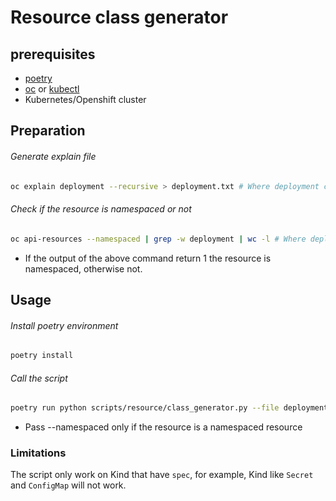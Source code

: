 # Resource class generator

## prerequisites

- [poetry](https://python-poetry.org/)
- [oc](https://mirror.openshift.com/pub/openshift-v4/x86_64/clients/ocp/stable/) or [kubectl](https://kubernetes.io/docs/tasks/tools/)
- Kubernetes/Openshift cluster

## Preparation

###### Generate explain file

```bash
oc explain deployment --recursive > deployment.txt # Where deployment can be any KIND in the cluster

```

###### Check if the resource is namespaced or not

```bash
oc api-resources --namespaced | grep -w deployment | wc -l # Where deployment is the same KIND from `oc explain` command

```

- If the output of the above command return 1 the resource is namespaced, otherwise not.

## Usage

###### Install poetry environment

```bash
poetry install
```

###### Call the script

```bash
poetry run python scripts/resource/class_generator.py --file deployment.txt --namespaced --api-link <link to resource API or DOC>
```

- Pass --namespaced only if the resource is a namespaced resource

### Limitations

The script only work on Kind that have `spec`, for example, Kind like `Secret` and `ConfigMap` will not work.
